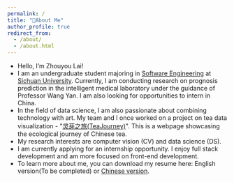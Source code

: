 ```yaml
---
permalink: /
title: "👋About Me"
author_profile: true
redirect_from: 
  - /about/
  - /about.html
---
```


- Hello, I’m Zhouyou Lai!
- I am an undergraduate student majoring in [Software Engineering](https://sw.scu.edu.cn/) at [Sichuan University](https://www.scu.edu.cn/). Currently, I am conducting research on prognosis prediction in the intelligent medical laboratory under the guidance of Professor Wang Yan. I am also looking for opportunities to intern in China.
- In the field of data science, I am also passionate about combining technology with art. My team and I once worked on a project on tea data visualization - "[灵芽之旅(TeaJourney)](https://lzy2275.github.io/teajourney/dist/)". This is a webpage showcasing the ecological journey of Chinese tea.
- My research interests are computer vision (CV) and data science (DS).
- I am currently applying for an internship opportunity. I enjoy full stack development and am more focused on front-end development.
- To learn more about me, you can download my resume here: English version(To be completed) or [Chinese version](/files/CV_ch.pdf).

